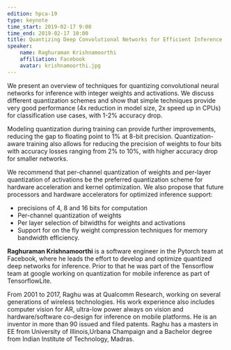 ```yaml
---
edition: hpca-19
type: keynote
time_start: 2019-02-17 9:00
time_end: 2019-02-17 10:00
title: Quantizing Deep Convolutional Networks for Efficient Inference
speaker:
    name: Raghuraman Krishnamoorthi
    affiliation: Facebook
    avatar: krishnamoorthi.jpg
---
```

We present an overview of techniques for quantizing convolutional neural networks for inference with integer weights and activations. We discuss different quantization schemes and show that simple techniques provide very good performance (4x reduction in model size, 2x speed up in CPUs) for classification use cases, with 1-2% accuracy drop.

Modeling quantization during training can provide further improvements, reducing the gap to floating point to 1% at 8-bit precision. Quantization-aware training also allows for reducing the precision of weights to four bits with accuracy losses ranging from 2% to 10%, with higher accuracy drop for smaller networks.

We recommend that per-channel quantization of weights and per-layer quantization of activations be the preferred quantization scheme for hardware acceleration and kernel optimization. We also propose that future processors and hardware accelerators for optimized inference support:

- precisions of 4, 8 and 16 bits for computation
- Per-channel quantization of weights
- Per layer selection of bitwidths for weights and activations
- Support for on the fly weight compression techniques for memory bandwidth efficiency.

**Raghuraman Krishnamoorthi** is a software engineer in the Pytorch team at Facebook, where he leads the effort to develop and optimize quantized deep networks for inference. Prior to that he was part of the Tensorflow team at google working on quantization for mobile inference as part of TensorflowLite.

From 2001 to 2017, Raghu was at Qualcomm Research, working on several generations of wireless technologies. His work experience also includes computer vision for AR, ultra-low power always on vision and hardware/software co-design for inference on mobile platforms. He is an inventor in more than 90 issued and filed patents. Raghu has a masters in EE from University of Illinois,Urbana Champaign and a Bachelor degree from Indian Institute of Technology, Madras.
